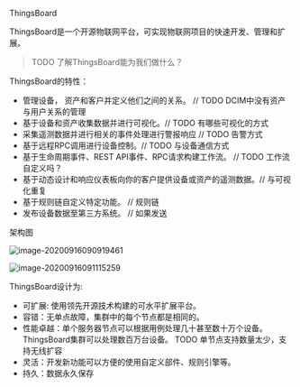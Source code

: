 ThingsBoard

ThingsBoard是一个开源物联网平台，可实现物联网项目的快速开发、管理和扩展。 

> TODO 了解ThingsBoard能为我们做什么？

ThingsBoard的特性：

- 管理设备， 资产和客户并定义他们之间的关系。  // TODO DCIM中没有资产与用户关系的管理
- 基于设备和资产收集数据并进行可视化。// TODO 有哪些可视化的方式
- 采集遥测数据并进行相关的事件处理进行警报响应  // TODO 告警方式
- 基于远程RPC调用进行设备控制。// TODO 与设备通信方式
- 基于生命周期事件、REST API事件、RPC请求构建工作流。 // TODO 工作流自定义吗？
- 基于动态设计和响应仪表板向你的客户提供设备或资产的遥测数据。// 与可视化重复
- 基于规则链自定义特定功能。 // 规则链
- 发布设备数据至第三方系统。 // 如果发送

架构图

![image-20200916090919461](C:\Users\Administrator\AppData\Roaming\Typora\typora-user-images\image-20200916090919461.png)

![image-20200916091115259](C:\Users\Administrator\AppData\Roaming\Typora\typora-user-images\image-20200916091115259.png)

ThingsBoard设计为:

- 可扩展: 使用领先开源技术构建的可水平扩展平台。
- 容错：无单点故障，集群中的每个节点都是相同的。
- 性能卓越：单个服务器节点可以根据用例处理几十甚至数十万个设备。ThingsBoard集群可以处理数百万台设备。 TODO 单节点支持数量太少，支持无线扩容
- 灵活：开发新功能可以方便的使用自定义部件、规则引擎等。
- 持久：数据永久保存